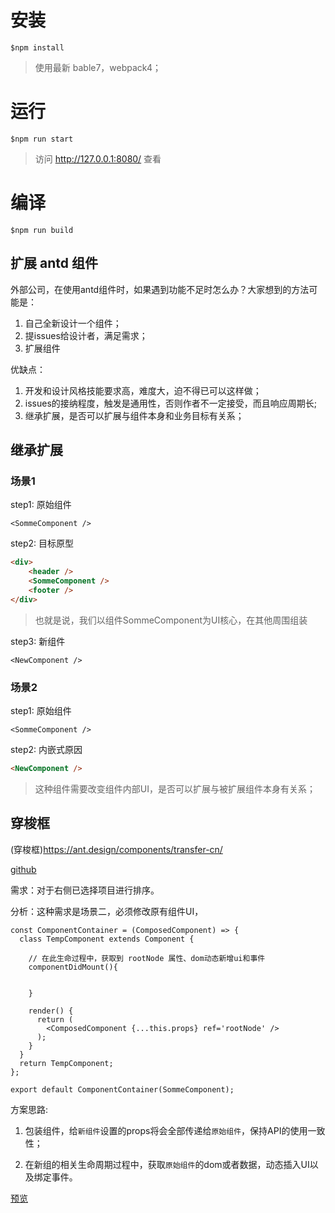 # 安装


```
$npm install
```

> 使用最新 bable7，webpack4；


# 运行


```
$npm run start
```
> 访问 http://127.0.0.1:8080/ 查看

# 编译


```
$npm run build
```



## 扩展 antd 组件

外部公司，在使用antd组件时，如果遇到功能不足时怎么办？大家想到的方法可能是：

1. 自己全新设计一个组件；
2. 提issues给设计者，满足需求；
3. 扩展组件


优缺点：

1. 开发和设计风格技能要求高，难度大，迫不得已可以这样做；
2. issues的接纳程度，触发是通用性，否则作者不一定接受，而且响应周期长;
3. 继承扩展，是否可以扩展与组件本身和业务目标有关系；

## 继承扩展

### 场景1

step1: 原始组件
```
<SommeComponent />
```

step2: 目标原型

```html
<div>
	<header />
	<SommeComponent />
	<footer />
</div>
```
> 也就是说，我们以组件SommeComponent为UI核心，在其他周围组装


step3: 新组件

```
<NewComponent />
```

### 场景2


step1: 原始组件
```
<SommeComponent />
```

step2: 内嵌式原因

```html
<NewComponent />
```

> 这种组件需要改变组件内部UI，是否可以扩展与被扩展组件本身有关系；

## 穿梭框

(穿梭框)https://ant.design/components/transfer-cn/

[github](https://github.com/ant-design/ant-design/blob/master/components/transfer/index.tsx)

需求：对于右侧已选择项目进行排序。


分析：这种需求是场景二，必须修改原有组件UI，



```
const ComponentContainer = (ComposedComponent) => {
  class TempComponent extends Component {

    // 在此生命过程中，获取到 rootNode 属性、dom动态新增ui和事件
    componentDidMount(){


    }

    render() {
      return (
        <ComposedComponent {...this.props} ref='rootNode' />
      );
    }
  }
  return TempComponent;
};

export default ComponentContainer(SommeComponent);

```



方案思路: 

1. 包装组件，给`新组件`设置的props将会全部传递给`原始组件`，保持API的使用一致性；

2. 在新组的相关生命周期过程中，获取`原始组件`的dom或者数据，动态插入UI以及绑定事件。


[预览](https://kangning1206.github.io/webpack-demo/)